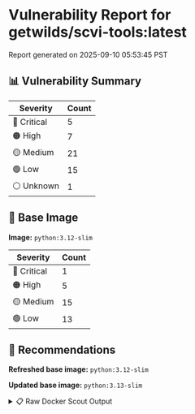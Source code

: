 # Vulnerability Report for getwilds/scvi-tools:latest

Report generated on 2025-09-10 05:53:45 PST

## 📊 Vulnerability Summary

| Severity | Count |
|----------|-------|
| 🔴 Critical | 5 |
| 🟠 High | 7 |
| 🟡 Medium | 21 |
| 🟢 Low | 15 |
| ⚪ Unknown | 1 |

## 🐳 Base Image

**Image:** `python:3.12-slim`

| Severity | Count |
|----------|-------|
| 🔴 Critical | 1 |
| 🟠 High | 5 |
| 🟡 Medium | 15 |
| 🟢 Low | 13 |

## 🔄 Recommendations

**Refreshed base image:** `python:3.12-slim`

**Updated base image:** `python:3.13-slim`

<details>
<summary>📋 Raw Docker Scout Output</summary>

```text
Target               │  getwilds/scvi-tools:latest  │    5C     7H    21M    15L     1?   
    digest             │  bfa946ff3165                        │                                     
  Base image           │  python:3.12-slim                    │    1C     5H    15M    13L     1?   
  Refreshed base image │  python:3.12-slim                    │    0C     0H     1M    20L          
                       │                                      │    -1     -5    -14     +7     -1   
  Updated base image   │  python:3.13-slim                    │    0C     0H     1M    20L          
                       │                                      │    -1     -5    -14     +7     -1   

What's next:
    View vulnerabilities → docker scout cves getwilds/scvi-tools:latest
    View base image update recommendations → docker scout recommendations getwilds/scvi-tools:latest
    Include policy results in your quickview by supplying an organization → docker scout quickview getwilds/scvi-tools:latest --org <organization>
```
</details>
